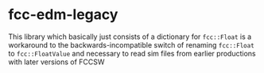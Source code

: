 fcc-edm-legacy
=======

This library which basically just consists of a dictionary for `fcc::Float` is a workaround to the backwards-incompatible switch of renaming  `fcc::Float` to `fcc::FloatValue` and necessary to read sim files  from earlier productions with later versions of FCCSW 
